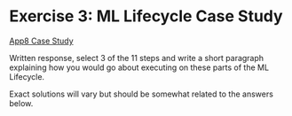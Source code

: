 # Exercise 3: ML Lifecycle Case Study

[App8 Case Study](https://aws.amazon.com/solutions/case-studies/app-8/)

Written response, select 3 of the 11 steps and write a short paragraph explaining how you would go about executing on these parts of the ML Lifecycle.

Exact solutions will vary but should be somewhat related to the answers below.